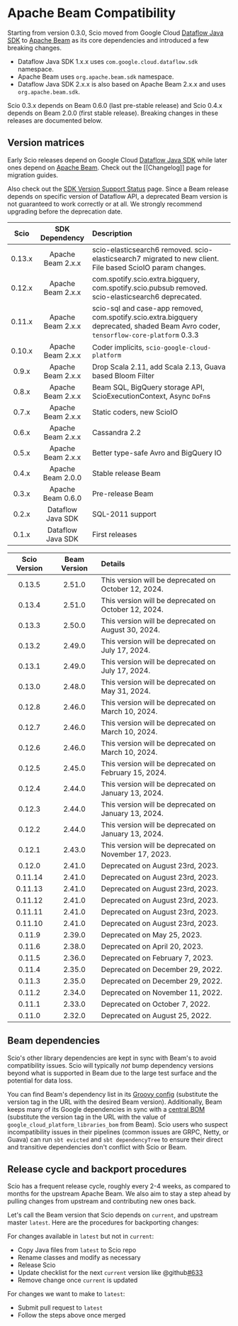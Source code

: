 # Apache Beam Compatibility

Starting from version 0.3.0, Scio moved from Google Cloud [Dataflow Java SDK](https://github.com/GoogleCloudPlatform/DataflowJavaSDK) to [Apache Beam](https://beam.apache.org/) as its core dependencies and introduced a few breaking changes.

- Dataflow Java SDK 1.x.x uses `com.google.cloud.dataflow.sdk` namespace.
- Apache Beam uses `org.apache.beam.sdk` namespace.
- Dataflow Java SDK 2.x.x is also based on Apache Beam 2.x.x and uses `org.apache.beam.sdk`.

Scio 0.3.x depends on Beam 0.6.0 (last pre-stable release) and Scio 0.4.x depends on Beam 2.0.0 (first stable release). Breaking changes in these releases are documented below.

## Version matrices

Early Scio releases depend on Google Cloud [Dataflow Java SDK](https://github.com/GoogleCloudPlatform/DataflowJavaSDK) while later ones depend on [Apache Beam](https://github.com/apache/beam). Check out the [[Changelog]] page for migration guides.

Also check out the [SDK Version Support Status](https://cloud.google.com/dataflow/docs/support/sdk-version-support-status) page. Since a Beam release depends on specific version of Dataflow API, a deprecated Beam version is not guaranteed to work correctly or at all. We strongly recommend upgrading before the deprecation date.

| **Scio** | **SDK Dependency** | **Description**                                                                                                                     |
|:--------:|:------------------:|:------------------------------------------------------------------------------------------------------------------------------------|
|  0.13.x  | Apache Beam 2.x.x  | scio-elasticsearch6 removed. scio-elasticsearch7 migrated to new client. File based ScioIO param changes.                           |
|  0.12.x  | Apache Beam 2.x.x  | com.spotify.scio.extra.bigquery, com.spotify.scio.pubsub removed. scio-elasticsearch6 deprecated.                                   |
|  0.11.x  | Apache Beam 2.x.x  | scio-sql and case-app removed, com.spotify.scio.extra.bigquery deprecated, shaded Beam Avro coder, `tensorflow-core-platform` 0.3.3 |
|  0.10.x  | Apache Beam 2.x.x  | Coder implicits, `scio-google-cloud-platform`                                                                                       |
|  0.9.x   | Apache Beam 2.x.x  | Drop Scala 2.11, add Scala 2.13, Guava based Bloom Filter                                                                           |
|  0.8.x   | Apache Beam 2.x.x  | Beam SQL, BigQuery storage API, ScioExecutionContext, Async `DoFn`s                                                                 |
|  0.7.x   | Apache Beam 2.x.x  | Static coders, new ScioIO                                                                                                           |
|  0.6.x   | Apache Beam 2.x.x  | Cassandra 2.2                                                                                                                       |
|  0.5.x   | Apache Beam 2.x.x  | Better type-safe Avro and BigQuery IO                                                                                               |
|  0.4.x   | Apache Beam 2.0.0  | Stable release Beam                                                                                                                 |
|  0.3.x   | Apache Beam 0.6.0  | Pre-release Beam                                                                                                                    |
|  0.2.x   | Dataflow Java SDK  | SQL-2011 support                                                                                                                    |
|  0.1.x   | Dataflow Java SDK  | First releases                                                                                                                      |

| **Scio Version** | **Beam Version** | **Details**                                           |
|:----------------:|:----------------:|:------------------------------------------------------|
|      0.13.5      |      2.51.0      | This version will be deprecated on October 12, 2024.  |
|      0.13.4      |      2.51.0      | This version will be deprecated on October 12, 2024.  |
|      0.13.3      |      2.50.0      | This version will be deprecated on August 30, 2024.   |
|      0.13.2      |      2.49.0      | This version will be deprecated on July 17, 2024.     |
|      0.13.1      |      2.49.0      | This version will be deprecated on July 17, 2024.     |
|      0.13.0      |      2.48.0      | This version will be deprecated on May 31, 2024.      |
|      0.12.8      |      2.46.0      | This version will be deprecated on March 10, 2024.    |
|      0.12.7      |      2.46.0      | This version will be deprecated on March 10, 2024.    |
|      0.12.6      |      2.46.0      | This version will be deprecated on March 10, 2024.    |
|      0.12.5      |      2.45.0      | This version will be deprecated on February 15, 2024. |
|      0.12.4      |      2.44.0      | This version will be deprecated on January 13, 2024.  |
|      0.12.3      |      2.44.0      | This version will be deprecated on January 13, 2024.  |
|      0.12.2      |      2.44.0      | This version will be deprecated on January 13, 2024.  |
|      0.12.1      |      2.43.0      | This version will be deprecated on November 17, 2023. |
|      0.12.0      |      2.41.0      | Deprecated on August 23rd, 2023.                      |
|     0.11.14      |      2.41.0      | Deprecated on August 23rd, 2023.                      |
|     0.11.13      |      2.41.0      | Deprecated on August 23rd, 2023.                      |
|     0.11.12      |      2.41.0      | Deprecated on August 23rd, 2023.                      |
|     0.11.11      |      2.41.0      | Deprecated on August 23rd, 2023.                      |
|     0.11.10      |      2.41.0      | Deprecated on August 23rd, 2023.                      |
|      0.11.9      |      2.39.0      | Deprecated on May 25, 2023.                           |
|      0.11.6      |      2.38.0      | Deprecated on April 20, 2023.                         |
|      0.11.5      |      2.36.0      | Deprecated on February 7, 2023.                       |
|      0.11.4      |      2.35.0      | Deprecated on December 29, 2022.                      |
|      0.11.3      |      2.35.0      | Deprecated on December 29, 2022.                      |
|      0.11.2      |      2.34.0      | Deprecated on November 11, 2022.                      |
|      0.11.1      |      2.33.0      | Deprecated on October 7, 2022.                        |
|      0.11.0      |      2.32.0      | Deprecated on August 25, 2022.                        |

## Beam dependencies

Scio's other library dependencies are kept in sync with Beam's to avoid compatibility issues. Scio will typically _not_ bump dependency versions beyond what is supported in Beam due to the large test surface and the potential for data loss.

You can find Beam's dependency list in its [Groovy config](https://github.com/apache/beam/blob/v2.35.0/buildSrc/src/main/groovy/org/apache/beam/gradle/BeamModulePlugin.groovy) (substitute the version tag in the URL with the desired Beam version). Additionally, Beam keeps many of its Google dependencies in sync with a [central BOM](https://storage.googleapis.com/cloud-opensource-java-dashboard/com.google.cloud/libraries-bom/24.0.0/artifact_details.html) (substitute the version tag in the URL with the value of `google_cloud_platform_libraries_bom` from Beam). Scio users who suspect incompatibility issues in their pipelines (common issues are GRPC, Netty, or Guava) can run `sbt evicted` and `sbt dependencyTree` to ensure their direct and transitive dependencies don't conflict with Scio or Beam.

## Release cycle and backport procedures

Scio has a frequent release cycle, roughly every 2-4 weeks, as compared to months for the upstream Apache Beam. We also aim to stay a step ahead by pulling changes from upstream and contributing new ones back.

Let's call the Beam version that Scio depends on `current`, and upstream master `latest`. Here are the procedures for backporting changes:

For changes available in `latest` but not in `current`:
- Copy Java files from `latest` to Scio repo
- Rename classes and modify as necessary
- Release Scio
- Update checklist for the next `current` version like @github[#633](#633)
- Remove change once `current` is updated

For changes we want to make to `latest`:
- Submit pull request to `latest`
- Follow the steps above once merged

